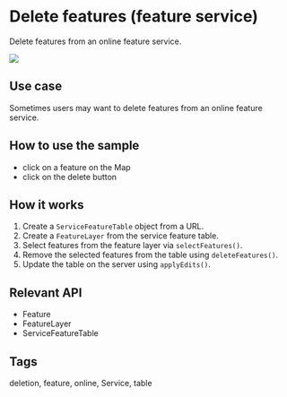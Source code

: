 # Delete features (feature service)

Delete features from an online feature service.

![](screenshot.png)

## Use case

Sometimes users may want to delete features from an online feature service.

## How to use the sample

* click on a feature on the Map
* click on the delete button

## How it works

1. Create a `ServiceFeatureTable` object from a URL.
2. Create a `FeatureLayer` from the service feature table.
3. Select features from the feature layer via `selectFeatures()`.
4. Remove the selected features from the table using `deleteFeatures()`.
5. Update the table on the server using `applyEdits()`.

## Relevant API

* Feature
* FeatureLayer
* ServiceFeatureTable

## Tags

deletion, feature, online, Service, table
